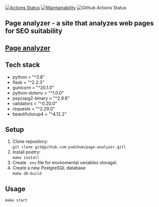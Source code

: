 
[![Actions Status](https://github.com/yudzhum/python-project-83/workflows/hexlet-check/badge.svg)](https://github.com/yudzhum/python-project-83/actions)
[![Maintainability](https://api.codeclimate.com/v1/badges/647510c568941a372d33/maintainability)](https://codeclimate.com/github/yudzhum/python-project-83/maintainability)
![Github Actions Status](https://github.com/yudzhum/python-project-83/actions/workflows/check.yml/badge.svg)

## Page analyzer - a site that analyzes web pages for SEO suitability
[Page analyzer](https://python-project-83-production-3b68.up.railway.app/)
---
## Tech stack

- python = "^3.8"
- flask = "^2.2.3"
- gunicorn = "^20.1.0"
- python-dotenv = "^1.0.0"
- psycopg2-binary = "^2.9.6"
- validators = "^0.20.0"
- requests = "^2.29.0"
- beautifulsoup4 = "^4.12.2"

## Setup
1. Clone repository:\
 `git clone git@github.com:yudzhum/page-analyzer.git`\
2. Install poetry:\
 `make install`
3. Create `.env` file for enviromental variables storage\
4. Create a new PostgreSQL database\
 `make db-build `

## Usage
`make start`
